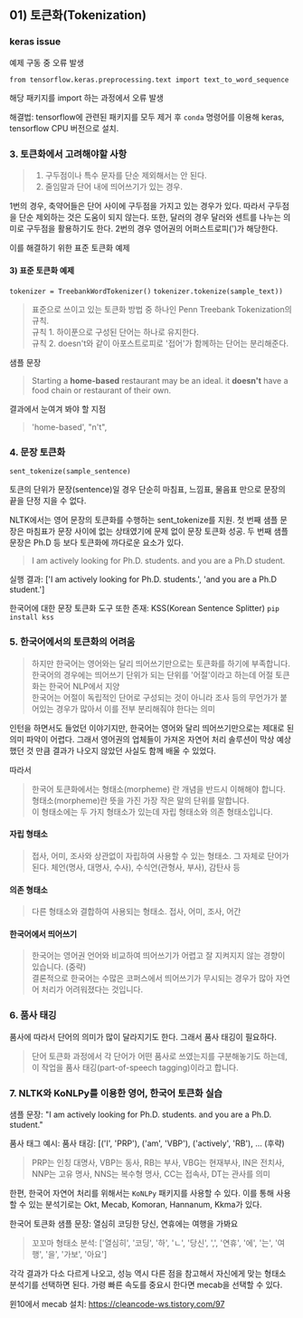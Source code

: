 ## 01) 토큰화(Tokenization)

### keras issue
예제 구동 중 오류 발생

`from tensorflow.keras.preprocessing.text import text_to_word_sequence`

해당 패키지를 import 하는 과정에서 오류 발생

해결법: tensorflow에 관련된 패키지를 모두 제거 후 `conda` 명령어를 이용해 keras, tensorflow CPU 버전으로 설치.

### 3. 토큰화에서 고려해야할 사항
> 1) 구두점이나 특수 문자를 단순 제외해서는 안 된다.
> 2) 줄임말과 단어 내에 띄어쓰기가 있는 경우.

1번의 경우, 축약어들은 단어 사이에 구두점을 가지고 있는 경우가 있다. 따라서 구두점을 단순 제외하는 것은 도움이 되지 않는다.
또한, 달러의 경우 달러와 센트를 나누는 의미로 구두점을 활용하기도 한다. 
2번의 경우 영어권의 어퍼스트로피(')가 해당한다.

이를 해결하기 위한 표준 토큰화 예제
#### 3) 표준 토큰화 예제
`tokenizer = TreebankWordTokenizer()` `tokenizer.tokenize(sample_text))`

> 표준으로 쓰이고 있는 토큰화 방법 중 하나인 Penn Treebank Tokenization의 규칙. <br>
> 규칙 1. 하이푼으로 구성된 단어는 하나로 유지한다. <br>
> 규칙 2. doesn't와 같이 아포스트로피로 '접어'가 함께하는 단어는 분리해준다.

샘플 문장
> Starting a **home-based** restaurant may be an ideal. it **doesn't** have a food chain or restaurant of their own.

결과에서 눈여겨 봐야 할 지점
> 'home-based', "n't",

### 4. 문장 토큰화
`sent_tokenize(sample_sentence)`

토큰의 단위가 문장(sentence)일 경우 단순히 마침표, 느낌표, 물음표 만으로 문장의 끝을 단정 지을 수 없다.

NLTK에서는 영어 문장의 토큰화를 수행하는 sent_tokenize를 지원.
첫 번째 샘플 문장은 마침표가 문장 사이에 없는 상태였기에 문제 없이 문장 토큰화 성공.
두 번째 샘플 문장은 Ph.D 등 보다 토큰화에 까다로운 요소가 있다.

> I am actively looking for Ph.D. students. and you are a Ph.D student.

실행 결과: ['I am actively looking for Ph.D. students.', 'and you are a Ph.D student.']
 
한국어에 대한 문장 토큰화 도구 또한 존재: KSS(Korean Sentence Splitter) `pip install kss`

### 5. 한국어에서의 토큰화의 어려움
> 하지만 한국어는 영어와는 달리 띄어쓰기만으로는 토큰화를 하기에 부족합니다. <br>
> 한국어의 경우에는 띄어쓰기 단위가 되는 단위를 '어절'이라고 하는데 어절 토큰화는 한국어 NLP에서 지양 <br>
> 한국어는 어절이 독립적인 단어로 구성되는 것이 아니라 조사 등의 무언가가 붙어있는 경우가 많아서 이를 전부 분리해줘야 한다는 의미

인턴을 하면서도 들었던 이야기지만, 한국어는 영어와 달리 띄어쓰기만으로는 제대로 된 의미 파악이 어렵다.
그래서 영어권의 업체들이 가져온 자연어 처리 솔루션이 막상 예상했던 것 만큼 결과가 나오지 않았던 사실도 함께 배울 수 있었다.

따라서
> 한국어 토큰화에서는 형태소(morpheme) 란 개념을 반드시 이해해야 합니다. <br>
> 형태소(morpheme)란 뜻을 가진 가장 작은 말의 단위를 말합니다. <br>
> 이 형태소에는 두 가지 형태소가 있는데 자립 형태소와 의존 형태소입니다.

#### 자립 형태소
> 접사, 어미, 조사와 상관없이 자립하여 사용할 수 있는 형태소. 그 자체로 단어가 된다. 체언(명사, 대명사, 수사), 수식언(관형사, 부사), 감탄사 등

#### 의존 형태소
> 다른 형태소와 결합하여 사용되는 형태소. 접사, 어미, 조사, 어간

#### 한국어에서 띄어쓰기
> 한국어는 영어권 언어와 비교하여 띄어쓰기가 어렵고 잘 지켜지지 않는 경향이 있습니다. (중략) <br>
> 결론적으로 한국어는 수많은 코퍼스에서 띄어쓰기가 무시되는 경우가 많아 자연어 처리가 어려워졌다는 것입니다.

### 6. 품사 태깅
품사에 따라서 단어의 의미가 많이 달라지기도 한다. 그래서 품사 태깅이 필요하다.

> 단어 토큰화 과정에서 각 단어가 어떤 품사로 쓰였는지를 구분해놓기도 하는데, 이 작업을 품사 태깅(part-of-speech tagging)이라고 합니다.

### 7. NLTK와 KoNLPy를 이용한 영어, 한국어 토큰화 실습
샘플 문장: "I am actively looking for Ph.D. students. and you are a Ph.D. student."

품사 태그 예시: 품사 태깅:  [('I', 'PRP'), ('am', 'VBP'), ('actively', 'RB'), ... (후략)

> PRP는 인칭 대명사, VBP는 동사, RB는 부사, VBG는 현재부사, IN은 전치사, NNP는 고유 명사, NNS는 복수형 명사, CC는 접속사, DT는 관사를 의미

한편, 한국어 자연어 처리를 위해서는 `KoNLPy` 패키지를 사용할 수 있다. 이를 통해 사용할 수 있는 분석기로는
Okt, Mecab, Komoran, Hannanum, Kkma가 있다.

한국어 토큰화 샘플 문장: 열심히 코딩한 당신, 연휴에는 여행을 가봐요

> 꼬꼬마 형태소 분석: ['열심히', '코딩', '하', 'ㄴ', '당신', ',', '연휴', '에', '는', '여행', '을', '가보', '아요']

각각 결과가 다소 다르게 나오고, 성능 역시 다른 점을 참고해서 자신에게 맞는 형태소 분석기를 선택하면 된다. 
가령 빠른 속도를 중요시 한다면 mecab을 선택할 수 있다.

윈10에서 mecab 설치: https://cleancode-ws.tistory.com/97